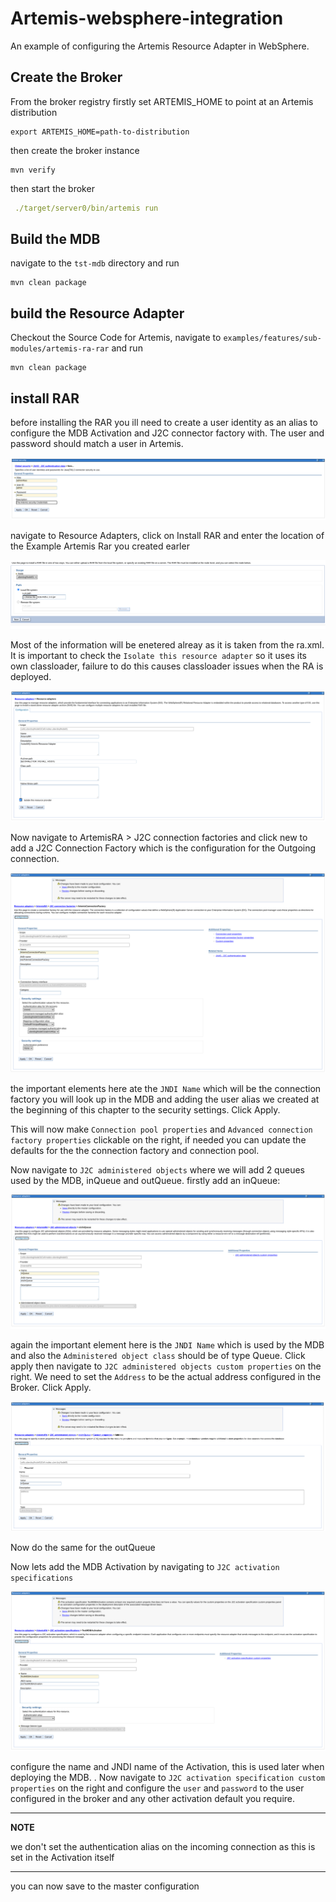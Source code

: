 # Artemis-websphere-integration
An example of configuring the Artemis Resource Adapter in WebSphere.

## Create the Broker

From the broker registry firstly set ARTEMIS_HOME to point at an Artemis distribution

```
export ARTEMIS_HOME=path-to-distribution
```

then create the broker instance

```
mvn verify
```

then start the broker

```yaml
 ./target/server0/bin/artemis run
```

## Build the MDB

navigate to the `tst-mdb` directory and run 

```
mvn clean package
```

## build the Resource Adapter

Checkout the Source Code for Artemis, navigate to `examples/features/sub-modules/artemis-ra-rar` and run

```
mvn clean package
```



## install RAR

before installing the RAR you ill need to create a user identity as an alias to configure the MDB Activation and J2C connector factory with.
The user and password should match a user in Artemis.  

![add user](etc/adduseralias.png)

navigate to Resource Adapters, click on Install RAR and enter the location of the Example Artemis Rar you created earler

![Install rar 1](etc/installrar1.png)

Most of the information will be enetered alreay as it is taken from the ra.xml. It is important to check the `Isolate this resource adapter`
so it uses its own classloader, failure to do this causes classloader issues when the RA is deployed. 

![Install rar 2](etc/installrar2.png)


Now navigate to ArtemisRA > J2C connection factories and click new to add a J2C Connection Factory which is the configuration for the Outgoing connection.

![Install rar 2](etc/installrar3.png)
 
the important elements here ate the `JNDI Name` which will be the connection factory you will look up in the MDB and adding 
the user alias we created at the beginning of this chapter to the security settings. Click Apply.

This will now make `Connection pool properties` and `Advanced connection factory properties` clickable on the right, 
if needed you can update the defaults for the the connection factory and connection pool.

Now navigate to `J2C administered objects` where we will add 2 queues used by the MDB, inQueue and outQueue. firstly add 
an inQueue:

![Install rar 2](etc/installrar4.png)

again the important element here is the `JNDI Name` which is used by the MDB and also the `Administered object class` should be of type Queue. 
Click apply then navigate to `J2C administered objects custom properties` on the right. 
We need to set the `Address` to be the actual address configured in the Broker. Click Apply.

![Install rar 2](etc/installrar5.png)

Now do the same for the outQueue

Now lets add the MDB Activation by navigating to `J2C activation specifications`

![Install rar 2](etc/installrar6.png)

configure the name and JNDI name of the Activation, this is used later when deploying the MDB. . Now navigate to `J2C activation specification custom properties` 
on the right and configure the `user` and `password` to the user configured in the broker and any other activation default you require. 

---
**NOTE**

we don't set the authentication alias on the incoming connection as this is set in the Activation itself

---

you can now save to the master configuration